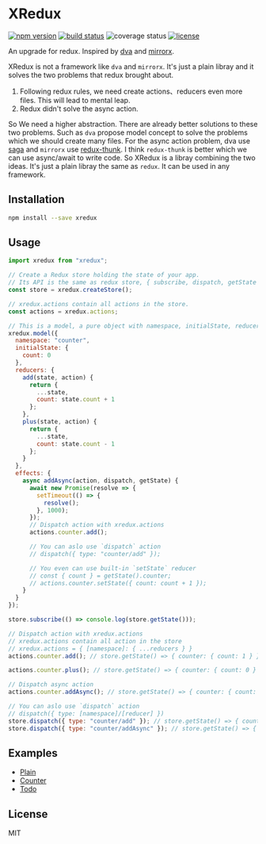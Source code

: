 # XRedux
[![npm version](https://img.shields.io/npm/v/xredux.svg?colorB=007ec6&style=flat-square)](https://www.npmjs.com/package/xredux)
[![build status](https://img.shields.io/travis/beyondxgb/xredux.svg?style=flat-square)](https://travis-ci.org/beyondxgb/xredux)
![coverage status](https://img.shields.io/coveralls/beyondxgb/xredux.svg?style=flat-square)
[![license](https://img.shields.io/github/license/beyondxgb/xredux.svg?style=flat-square)](https://github.com/beyondxgb/xredux/blob/master/LICENSE)

An upgrade for redux. Inspired by [dva](https://github.com/dvajs/dva) and [mirrorx](https://github.com/mirrorjs/mirror).

XRedux is not a framework like `dva` and `mirrorx`. It's just a plain libray and it solves the two problems that redux brought about.
  
  1. Following redux rules, we need create actions、reducers even more files. This will lead to mental leap.
  2. Redux didn't solve the async action.

So We need a higher abstraction. There are already better solutions to these two problems. Such as `dva` propose model concept to solve the problems which we should create many files. For the async action problem, dva use [saga](https://github.com/redux-saga/redux-saga) and `mirrorx` use [redux-thunk](https://github.com/reduxjs/redux-thunk). I think `redux-thunk` is better which we can use async/await to write code. So XRedux is a libray combining the two ideas. It's just a plain libray the same as `redux`. It can be used in any framework.


## Installation
```bash
npm install --save xredux
```

## Usage

```js
import xredux from "xredux";

// Create a Redux store holding the state of your app.
// Its API is the same as redux store, { subscribe, dispatch, getState }
const store = xredux.createStore();

// xredux.actions contain all actions in the store.
const actions = xredux.actions;

// This is a model, a pure object with namespace, initialState, reducers, effects.
xredux.model({
  namespace: "counter",
  initialState: {
    count: 0
  },
  reducers: {
    add(state, action) {
      return {
        ...state,
        count: state.count + 1
      };
    },
    plus(state, action) {
      return {
        ...state,
        count: state.count - 1
      };
    }
  },
  effects: {
    async addAsync(action, dispatch, getState) {
      await new Promise(resolve => {
        setTimeout(() => {
          resolve();
        }, 1000);
      });
      // Dispatch action with xredux.actions
      actions.counter.add();

      // You can aslo use `dispatch` action
      // dispatch({ type: "counter/add" });

      // You even can use built-in `setState` reducer
      // const { count } = getState().counter;
      // actions.counter.setState({ count: count + 1 });
    }
  }
});

store.subscribe(() => console.log(store.getState()));

// Dispatch action with xredux.actions
// xredux.actions contain all action in the store
// xredux.actions = { [namespace]: { ...reducers } }
actions.counter.add(); // store.getState() => { counter: { count: 1 } }

actions.counter.plus(); // store.getState() => { counter: { count: 0 } }

// Dispatch async action
actions.counter.addAsync(); // store.getState() => { counter: { count: 1 } }

// You can aslo use `dispatch` action
// dispatch({ type: [namespace]/[reducer] })
store.dispatch({ type: "counter/add" }); // store.getState() => { counter: { count: 2 } }
store.dispatch({ type: "counter/addAsync" }); // store.getState() => { counter: { count: 3 } }
```

## Examples
* [Plain](https://codesandbox.io/s/8pl0n4lzl8)
* [Counter](https://codesandbox.io/s/n500m9qzjj)
* [Todo](https://codesandbox.io/s/mo680580px)

## License

MIT
